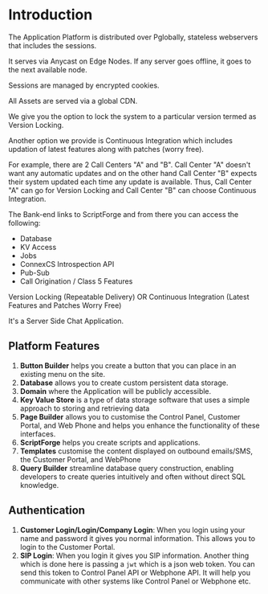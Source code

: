 # Introduction

The Application Platform is distributed over Pglobally, stateless webservers that includes the sessions.

It serves via Anycast on Edge Nodes. If any server goes offline, it goes to the next available node.

Sessions are managed by encrypted cookies.

All Assets are served via a global CDN.

We give you the option to lock the system to a particular version termed as Version Locking.

Another option we provide is Continuous Integration which includes updation of latest features along with patches (worry free).

For example, there are 2 Call Centers "A" and "B". Call Center "A" doesn't want any automatic updates and on the other hand Call Center "B" expects their system updated each time any update is available. Thus, Call Center "A" can go for Version Locking and Call Center "B" can choose Continuous Integration.

The Bank-end links to ScriptForge and from there you can access the following:

* Database
* KV Access
* Jobs
* ConnexCS Introspection API
* Pub-Sub
* Call Origination / Class 5 Features

Version Locking (Repeatable Delivery) OR Continuous Integration (Latest Features and Patches Worry Free)

It's a Server Side Chat Application.

## Platform Features

1. **Button Builder** helps you create a button that you can place in an existing menu on the site.
2. **Database** allows you to create custom persistent data storage.
3. **Domain** where the Application will be publicly accessible.
4. **Key Value Store** is a type of data storage software that uses a simple approach to storing and retrieving data
5. **Page Builder** allows you to customise the Control Panel, Customer Portal, and Web Phone and helps you enhance the functionality of these interfaces.
6. **ScriptForge** helps you create scripts and applications.
7. **Templates** customise the content displayed on outbound emails/SMS, the Customer Portal, and WebPhone
8. **Query Builder** streamline database query construction, enabling developers to create queries intuitively and often without direct SQL knowledge.

## Authentication

1. **Customer Login/Login/Company Login**: When you login using your name and password it gives you normal information. This allows you to login to the Customer Portal.
2. **SIP Login**: When you login it gives you SIP information. Another thing which is done here is passing a `jwt` which is a json web token. You can send this token to Control Panel API or Webphone API. It will help you communicate with other systems like Control Panel or Webphone etc.
